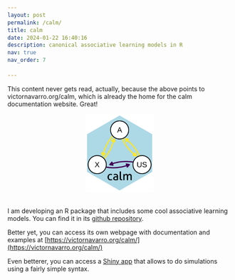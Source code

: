 ```yaml
---
layout: post
permalink: /calm/
title: calm
date: 2024-01-22 16:40:16
description: canonical associative learning models in R
nav: true
nav_order: 7  

---
```


This content never gets read, actually, because the above points to victornavarro.org/calm, which is already the home for the calm documentation website. Great!

<center><img src="/assets/img/calm.png" width="30%"></center>
<br>

I am developing an R package that includes some cool associative learning models. You can find it in its [github repository](https://github.com/victor-navarro/calm).

Better yet, you can access its own webpage with documentation and examples at [https://victornavarro.org/calm/](https://victornavarro.org/calm/)

Even betterer, you can access a [Shiny app](https://victor-navarro.shinyapps.io/calm_app/) that allows to do simulations using a fairly simple syntax.